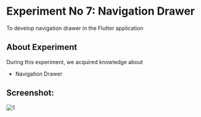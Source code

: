 # Experiment No 7: Navigation Drawer

To develop navigation drawer in the Flutter application



## About Experiment

During this experiment, we acquired knowledge about

* Navigation Drawer

## Screenshot:

![1](https://user-images.githubusercontent.com/128177210/232280921-7423265b-6be3-444c-8ab1-0cb0dccde03f.png)
